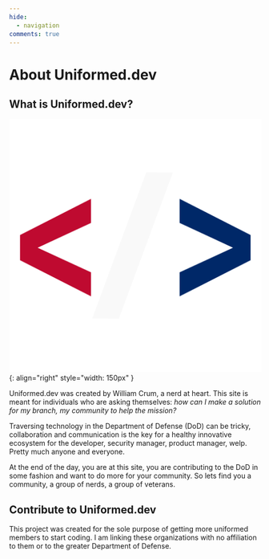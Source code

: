 ```yaml
---
hide:
  - navigation
comments: true
---
```


# About Uniformed.dev
## What is Uniformed.dev?
![Uniformed Dev Logo](assets/uniformed_logo.png){: align="right" style="width: 150px" }

Uniformed.dev was created by William Crum, a nerd at heart. This site is meant for individuals who are asking themselves: *how can I make a solution for my branch, my community to help the mission?*

Traversing technology in the Department of Defense (DoD) can be tricky, collaboration and communication is the key for a healthy innovative ecosystem for the developer, security manager, product manager, welp. Pretty much anyone and everyone.

At the end of the day, you are at this site, you are contributing to the DoD in some fashion and want to do more for your community. So lets find you a community, a group of nerds, a group of veterans.

## Contribute to Uniformed.dev

This project was created for the sole purpose of getting more uniformed members to start coding. I am linking these organizations with no affiliation to them or to the greater Department of Defense. 